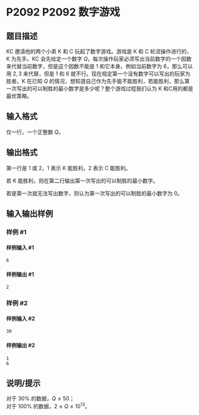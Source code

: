 # P2092 P2092 数字游戏

## 题目描述

KC 邀请他的两个小弟 K 和 C 玩起了数字游戏。游戏是 K 和 C 轮流操作进行的，K 为先手。KC 会先给定一个数字 $Q$，每次操作玩家必须写出当前数字的一个因数来代替当前数字，但是这个因数不能是 $1$ 和它本身。例如当前数字为 $6$，那么可以用 $2, 3$ 来代替，但是 $1$ 和 $6$ 就不行。现在规定第一个没有数字可以写出的玩家为胜者。K 在已知 $Q$ 的情况，想知道自己作为先手能不能胜利，若能胜利，那么第一次写出的可以制胜的最小数字是多少呢？整个游戏过程我们认为 K 和C用的都是最优策略。

## 输入格式

仅一行，一个正整数 $Q$。

## 输出格式

第一行是 $1$ 或 $2$，$1$ 表示 K 能胜利，$2$ 表示 C 能胜利。

若 K 能胜利，则在第二行输出第一次写出的可以制胜的最小数字。

若是第一次就无法写出数字，则认为第一次写出的可以制胜的最小数字为 $0$。

## 输入输出样例

### 样例 #1

#### 样例输入 #1

```
6
```

#### 样例输出 #1

```
2
```

### 样例 #2

#### 样例输入 #2

```
30
```

#### 样例输出 #2

```
1
6
```

## 说明/提示

对于 $30 \%$ 的数据，$Q \le 50$；  
对于 $100 \%$ 的数据，$2 \le Q \le {10}^{13}$。
